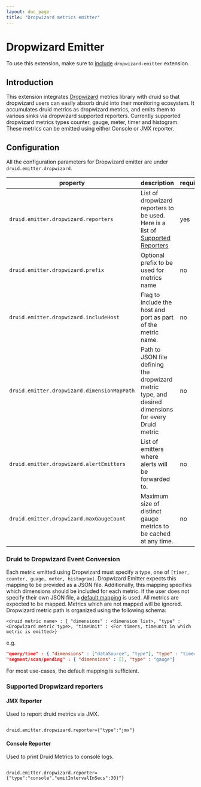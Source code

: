 ```yaml
---
layout: doc_page
title: "Dropwizard metrics emitter"
---
```


<!--
  ~ Licensed to the Apache Software Foundation (ASF) under one
  ~ or more contributor license agreements.  See the NOTICE file
  ~ distributed with this work for additional information
  ~ regarding copyright ownership.  The ASF licenses this file
  ~ to you under the Apache License, Version 2.0 (the
  ~ "License"); you may not use this file except in compliance
  ~ with the License.  You may obtain a copy of the License at
  ~
  ~   http://www.apache.org/licenses/LICENSE-2.0
  ~
  ~ Unless required by applicable law or agreed to in writing,
  ~ software distributed under the License is distributed on an
  ~ "AS IS" BASIS, WITHOUT WARRANTIES OR CONDITIONS OF ANY
  ~ KIND, either express or implied.  See the License for the
  ~ specific language governing permissions and limitations
  ~ under the License.
  -->

# Dropwizard Emitter

To use this extension, make sure to [include](../../operations/including-extensions.html) `dropwizard-emitter` extension.

## Introduction

This extension integrates [Dropwizard](http://metrics.dropwizard.io/3.1.0/getting-started/#) metrics library with druid so that dropwizard users can easily absorb druid into their monitoring ecosystem.
It accumulates druid metrics as dropwizard metrics, and emits them to various sinks via dropwizard supported reporters.
Currently supported dropwizard metrics types counter, gauge, meter, timer and histogram. 
These metrics can be emitted using either Console or JMX reporter. 

## Configuration

All the configuration parameters for Dropwizard emitter are under `druid.emitter.dropwizard`.
    
|property|description|required?|default|
|--------|-----------|---------|-------|
|`druid.emitter.dropwizard.reporters`|List of dropwizard reporters to be used. Here is a list of [Supported Reporters](#supported-dropwizard-reporters)|yes|none|
|`druid.emitter.dropwizard.prefix`|Optional prefix to be used for metrics name|no|none|
|`druid.emitter.dropwizard.includeHost`|Flag to include the host and port as part of the metric name.|no|yes|
|`druid.emitter.dropwizard.dimensionMapPath`|Path to JSON file defining the dropwizard metric type, and desired dimensions for every Druid metric|no|Default mapping provided. See below.|
|`druid.emitter.dropwizard.alertEmitters`| List of emitters where alerts will be forwarded to. |no| empty list (no forwarding)|
|`druid.emitter.dropwizard.maxGaugeCount`| Maximum size of distinct gauge metrics to be cached at any time. |no| 100K|


### Druid to Dropwizard Event Conversion

Each metric emitted using Dropwizard must specify a type, one of `[timer, counter, guage, meter, histogram]`. Dropwizard Emitter expects this mapping to
be provided as a JSON file.  Additionally, this mapping specifies which dimensions should be included for each metric.
If the user does not specify their own JSON file, a [default mapping](https://github.com/apache/incubator-druid/tree/master/extensions-contrib/dropwizard/src/main/resources/defaultMetricDimensions.json) is used.
All metrics are expected to be mapped. Metrics which are not mapped will be ignored.
Dropwizard metric path is organized using the following schema:

`<druid metric name> : { "dimensions" : <dimension list>, "type" : <Dropwizard metric type>, "timeUnit" : <For timers, timeunit in which metric is emitted>}`

e.g.
```json
"query/time" : { "dimensions" : ["dataSource", "type"], "type" : "timer", "timeUnit": "MILLISECONDS"},
"segment/scan/pending" : { "dimensions" : [], "type" : "gauge"}
```

For most use-cases, the default mapping is sufficient.

### Supported Dropwizard reporters

#### JMX Reporter
Used to report druid metrics via JMX.
```

druid.emitter.dropwizard.reporter={"type":"jmx"}

```

#### Console Reporter
Used to print Druid Metrics to console logs.

```

druid.emitter.dropwizard.reporter={"type":"console","emitIntervalInSecs":30}"}

```